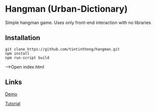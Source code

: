 # Hangman (Urban-Dictionary)

Simple hangman game. Uses only front-end interaction with no libraries

## Installation

```
git clone https://github.com/tintinthong/hangman.git
npm install 
npm run-script build
```
-->Open index.html

<!-- "test": "echo \"Error: no test specified\" && exit 1" -->

## Links

[Demo](https://hangman-urban-dictionary.herokuapp.com/)

[Tutorial](https://tintinthong.github.io/2019/06/09/how-to-build-a-hangman-game-real-quick/)

